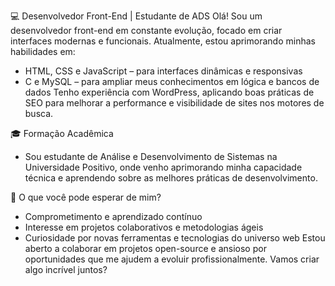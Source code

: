 💻 Desenvolvedor Front-End | Estudante de ADS
Olá! Sou um desenvolvedor front-end em constante evolução, focado em criar interfaces modernas e funcionais. Atualmente, estou aprimorando minhas habilidades em:

- HTML, CSS e JavaScript – para interfaces dinâmicas e responsivas
- C e MySQL – para ampliar meus conhecimentos em lógica e bancos de dados
Tenho experiência com WordPress, aplicando boas práticas de SEO para melhorar a performance e visibilidade de sites nos motores de busca.

🎓 Formação Acadêmica
- Sou estudante de Análise e Desenvolvimento de Sistemas na Universidade Positivo, onde venho aprimorando minha capacidade técnica e aprendendo sobre as melhores práticas de desenvolvimento.

🚀 O que você pode esperar de mim?
- Comprometimento e aprendizado contínuo
- Interesse em projetos colaborativos e metodologias ágeis
- Curiosidade por novas ferramentas e tecnologias do universo web
Estou aberto a colaborar em projetos open-source e ansioso por oportunidades que me ajudem a evoluir profissionalmente.
Vamos criar algo incrível juntos?
